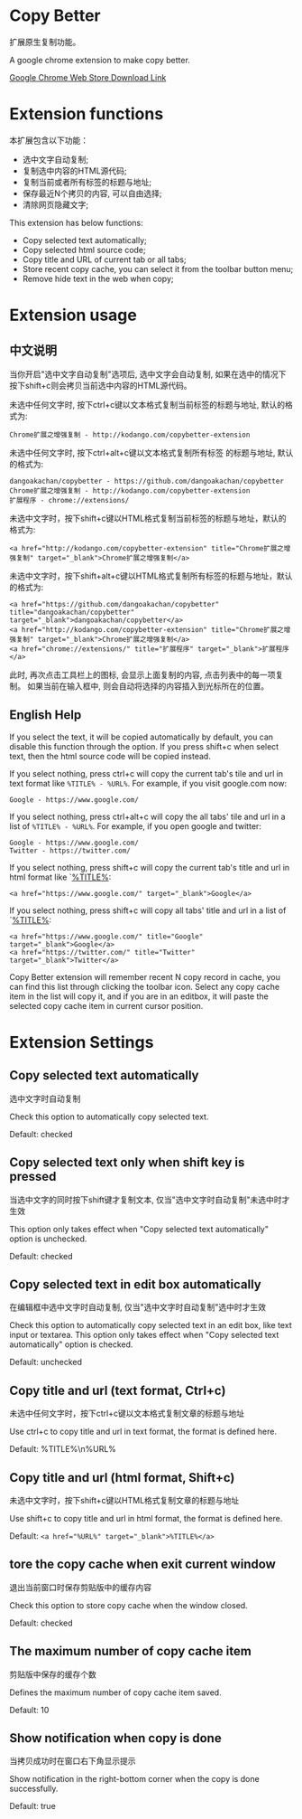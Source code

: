 Copy Better
===========

扩展原生复制功能。

A google chrome extension to make copy better.

[Google Chrome Web Store
Download Link](https://chrome.google.com/webstore/detail/copy-better/hpihdokfdmmghaclaojfpmbckkhjgebc)

Extension functions
===================

本扩展包含以下功能：

* 选中文字自动复制;
* 复制选中内容的HTML源代码;
* 复制当前或者所有标签的标题与地址;
* 保存最近N个拷贝的内容, 可以自由选择;
* 清除网页隐藏文字;

This extension has below functions:
* Copy selected text automatically;
* Copy selected html source code;
* Copy title and URL of current tab or all tabs;
* Store recent copy cache, you can select it from the toolbar button menu;
* Remove hide text in the web when copy;

Extension usage
================
中文说明
--------

当你开启"选中文字自动复制"选项后, 选中文字会自动复制, 如果在选中的情况下按下shift+c则会拷贝当前选中内容的HTML源代码。

未选中任何文字时, 按下ctrl+c键以文本格式复制当前标签的标题与地址, 默认的格式为:

    Chrome扩展之增强复制 - http://kodango.com/copybetter-extension

未选中任何文字时, 按下ctrl+alt+c键以文本格式复制所有标签 的标题与地址, 默认的格式为:

    dangoakachan/copybetter - https://github.com/dangoakachan/copybetter
    Chrome扩展之增强复制 - http://kodango.com/copybetter-extension
    扩展程序 - chrome://extensions/

未选中文字时，按下shift+c键以HTML格式复制当前标签的标题与地址，默认的格式为:

    <a href="http://kodango.com/copybetter-extension" title="Chrome扩展之增强复制" target="_blank">Chrome扩展之增强复制</a>

未选中文字时，按下shift+alt+c键以HTML格式复制所有标签的标题与地址，默认的格式为:

    <a href="https://github.com/dangoakachan/copybetter" title="dangoakachan/copybetter" target="_blank">dangoakachan/copybetter</a>
    <a href="http://kodango.com/copybetter-extension" title="Chrome扩展之增强复制" target="_blank">Chrome扩展之增强复制</a>
    <a href="chrome://extensions/" title="扩展程序" target="_blank">扩展程序</a>

此时, 再次点击工具栏上的图标, 会显示上面复制的内容, 点击列表中的每一项复制。 如果当前在输入框中, 则会自动将选择的内容插入到光标所在的位置。

English Help
------------

If you select the text, it will be copied automatically by default, you can
disable this function through the option. If you press shift+c when select text,
then the html source code will be copied instead.

If you select nothing, press ctrl+c will copy the current tab's tile and url
in text format like `%TITLE% - %URL%`. For example, if you visit google.com
now:

    Google - https://www.google.com/

If you select nothing, press ctrl+alt+c will copy the all tabs' tile and url
in a list of `%TITLE% - %URL%`. For example, if you open google and twitter:

    Google - https://www.google.com/
    Twitter - https://twitter.com/

If you select nothing, press shift+c will copy the current tab's title and url
in html format like `<a href="%URL%" target="_blank">%TITLE%</a>:

    <a href="https://www.google.com/" target="_blank">Google</a>

If you select nothing, press shift+c will copy all tabs' title and url in a list
of  `<a href="%URL%" target="_blank">%TITLE%</a>:

    <a href="https://www.google.com/" title="Google" target="_blank">Google</a>
    <a href="https://twitter.com/" title="Twitter" target="_blank">Twitter</a>

Copy Better extension will remember recent N copy record in cache, you can find
this list through clicking the toolbar icon. Select any copy cache item in the
list will copy it, and if you are in an editbox, it will paste the selected copy
cache item in current cursor position.

Extension Settings
==================

Copy selected text automatically
--------------------------------
 
选中文字时自动复制

Check this option to automatically copy selected text.

Default: checked

Copy selected text only when shift key is pressed
-------------------------------------------------

当选中文字的同时按下shift键才复制文本, 仅当"选中文字时自动复制"未选中时才生效

This option only takes effect when "Copy selected text automatically" option is unchecked.

Default: checked

Copy selected text in edit box automatically
--------------------------------------------

在编辑框中选中文字时自动复制, 仅当"选中文字时自动复制"选中时才生效

Check this option to automatically copy selected text in an edit box, like text input
or textarea. This option only takes effect when "Copy selected text automatically"
option is checked.

Default: unchecked

Copy title and url (text format, Ctrl+c)
----------------------------------------

未选中任何文字时，按下ctrl+c键以文本格式复制文章的标题与地址

Use ctrl+c to copy title and url in text format, the format is defined here. 

Default: %TITLE%\n%URL%

Copy title and url (html format, Shift+c)
------------------------------------------

未选中文字时，按下shift+c键以HTML格式复制文章的标题与地址

Use shift+c to copy title and url in html format, the format is defined here.

Default: `<a href="%URL%" target="_blank">%TITLE%</a>`
	
tore the copy cache when exit current window
--------------------------------------------

退出当前窗口时保存剪贴版中的缓存内容

Check this option to store copy cache when the window closed.

Default: checked

The maximum number of copy cache item
-------------------------------------

剪贴版中保存的缓存个数

Defines the maximum number of copy cache item saved.

Default: 10

Show notification when copy is done
----------------------------------------

当拷贝成功时在窗口右下角显示提示

Show notification in the right-bottom corner when the copy is done successfully.

Default: true
